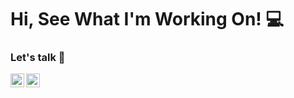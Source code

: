 # Hi, See What I'm Working On! :computer:



### Let's talk 💬
[<img align="left" alt="kond7io" width="22px" src="https://lh3.googleusercontent.com/fqYJHtyzZzA4vacRzeJoB93QNvA5-mvR-8UB5oVLxdYDSTpfLp_KgYD4IqVGJUgFEJo" />][linkedin]
[<img align="left" alt="kond7io" width="22px" src="https://cdn1.iconfinder.com/data/icons/logotypes/32/square-facebook-512.png" />][facebook]
<br />
<br />

[linkedin]: https://www.linkedin.com/in/konrad-walentek/
[facebook]: https://www.facebook.com/konrad.walentek
